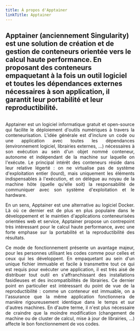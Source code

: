 ```yaml
---
title: À propos d'Apptainer
linkTitle: Apptainer
---
```


<h2 class="about-lead text-center">Apptainer (anciennement Singularity) est une solution de création et de gestion de conteneurs orientée vers le calcul haute performance. En proposant des conteneurs empaquetant à la fois un outil logiciel et toutes les dépendances externes nécessaires à son application, il garantit leur portabilité et leur reproductibilité.</h2>



<style>
* {
  box-sizing: border-box;
}

/* Create two unequal columns that floats next to each other */
.column {
  float: left;
}

/* .left {
  width: 25%;
}

.right {
  width: 75%;
} */

/* Clear floats after the columns */
.row:after {
  content: "";
  display: table;
  clear: both;
}
</style>
<div class="row">
<div class="column left-about-apptainer-fr">
<img class="logo-apptainer apptainer-logo-about"/>
</div>
<div class="column right-about-apptainer-fr">
<div align="justify">

Apptainer est un logiciel informatique gratuit et open-source qui facilite le déploiement d'outils numériques à travers la conteneurisation. L'idée générale est d'inclure un code ou une application avec toutes les dépendances (environnement logiciel, librairies externes, ...) nécessaires à son exécution au sein d'un objet nommé conteneur, autonome et indépendant de la machine sur laquelle on l'exécute. Le principal intérêt des conteneurs réside dans leur relative légerté : on ne virtualise pas de système d'exploitation entier (lourd), mais uniquement les éléments indispensables à l'exécution, et on délègue au noyau de la machine hôte (quelle qu'elle soit) la responsabilité de communiquer avec son système d'exploitation et le hardware.

En un sens, Apptainer est une alternative au logiciel Docker. Là où ce dernier est de plus en plus populaire dans le développement et le maintien d'applications conteneurisées orientées web et service, Apptainer propose un contrepoint très intéressant pour le calcul haute performance, avec une forte emphase sur la portabilité et la reproductibilité des résultats.



</div>
</div>

<div align="justify">
Ce mode de fonctionnement présente un avantage majeur, pour les personnes utilisant les codes comme pour celles et ceux qui les développent. En empaquetant au sein d'un unique fichier immuable et facile à transmettre tout ce qui est requis pour exécuter une application, il est très aisé de distribuer tout outil en s'affranchissant des installations fasidieuses et des incompatibilités de librairies. Ce dernier point en particulier est intéressant du point de vue de la reproductibilité : comme un conteneur est immuable, on a l'assurance que la même application fonctionnera de manière rigoureusement identique dans le temps et sur d'autres machines. En d'autre terme, il n'est plus nécessaire de craindre que la moindre modification (changement de machine ou de cluster de calcul, mise à jour de librairies, ...) affecte le bon fonctionnement de vos codes.
</div>
</div>
